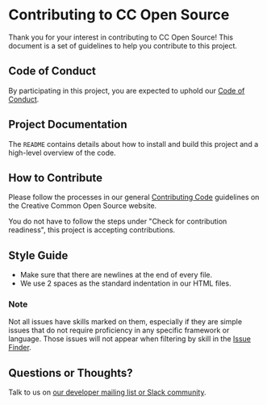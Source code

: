 # Contributing to CC Open Source

Thank you for your interest in contributing to CC Open Source! This document is a set of guidelines to help you contribute to this project.

## Code of Conduct

By participating in this project, you are expected to uphold our [Code of Conduct](https://creativecommons.github.io/community/code-of-conduct/).

## Project Documentation

The `README` contains details about how to install and build this project and a high-level overview of the code.

## How to Contribute

Please follow the processes in our general [Contributing Code](https://creativecommons.github.io/contributing-code/) guidelines on the Creative Common Open Source website.

You do not have to follow the steps under "Check for contribution readiness", this project is accepting contributions.

## Style Guide

- Make sure that there are newlines at the end of every file.
- We use 2 spaces as the standard indentation in our HTML files.

### Note

Not all issues have skills marked on them, especially if they are simple issues that do not require proficiency in any specific framework or language. Those issues will not appear when filtering by skill in the [Issue Finder](https://opensource.creativecommons.org/contributing-code/issue-finder/).

## Questions or Thoughts?

Talk to us on [our developer mailing list or Slack community](https://creativecommons.github.io/community/).
